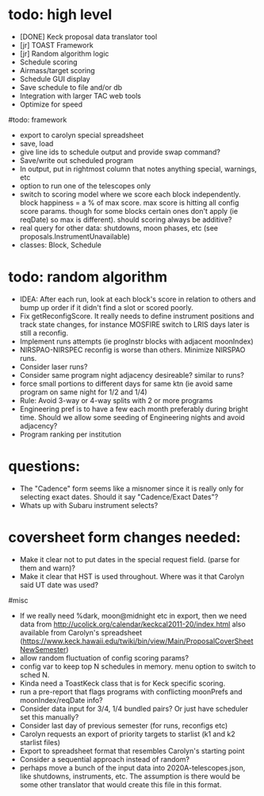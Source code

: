 # todo: high level
- [DONE] Keck proposal data translator tool
- [jr] TOAST Framework
- [jr] Random algorithm logic
- Schedule scoring
- Airmass/target scoring
- Schedule GUI display
- Save schedule to file and/or db
- Integration with larger TAC web tools
- Optimize for speed




#todo: framework
- export to carolyn special spreadsheet
- save, load 
- give line ids to schedule output and provide swap command?
- Save/write out scheduled program
- In output, put in rightmost column that notes anything special, warnings, etc  
- option to run one of the telescopes only
- switch to scoring model where we score each block independently.  block happiness = a % of max score.  max score is hitting all config score params.  though for some blocks certain ones don't apply (ie reqDate) so max is different).  should scoring always be additive?
- real query for other data: shutdowns, moon phases, etc (see proposals.InstrumentUnavailable)
- classes: Block, Schedule



# todo: random algorithm
- IDEA: After each run, look at each block's score in relation to others and bump up order if it didn't find a slot or scored poorly.
- Fix getReconfigScore. It really needs to define instrument positions and track state changes, for instance MOSFIRE switch to LRIS days later is still a reconfig.
- Implement runs attempts (ie progInstr blocks with adjacent moonIndex)
- NIRSPAO-NIRSPEC reconfig is worse than others.  Minimize NIRSPAO runs.  
- Consider laser runs?
- Consider same program night adjacency desireable? similar to runs?
- force small portions to different days for same ktn (ie avoid same program on same night for 1/2 and 1/4)
- Rule: Avoid 3-way or 4-way splits with 2 or more programs
- Engineering pref is to have a few each month preferably during bright time.  Should we allow some seeding of Engineering nights and avoid adjacency?
- Program ranking per institution



# questions: 
- The "Cadence" form seems like a misnomer since it is really only for selecting exact dates.  Should it say "Cadence/Exact Dates"?
- Whats up with Subaru instrument selects?


# coversheet form changes needed:
- Make it clear not to put dates in the special request field. (parse for them and warn)?
- Make it clear that HST is used throughout.  Where was it that Carolyn said UT date was used?




#misc
- If we really need %dark, moon@midnight etc in export, then we need data from http://ucolick.org/calendar/keckcal2011-20/index.html also available from Carolyn's spreadsheet (https://www.keck.hawaii.edu/twiki/bin/view/Main/ProposalCoverSheetNewSemester)
- allow random fluctuation of config scoring params?
- config var to keep top N schedules in memory.  menu option to switch to sched N.
- Kinda need a ToastKeck class that is for Keck specific scoring.
- run a pre-report that flags programs with conflicting moonPrefs and moonIndex/reqDate info?
- Consider data input for 3/4, 1/4 bundled pairs?  Or just have scheduler set this manually?
- Consider last day of previous semester (for runs, reconfigs etc)
- Carolyn requests an export of priority targets to starlist (k1 and k2 starlist files)
- Export to spreadsheet format that resembles Carolyn's starting point
- Consider a sequential approach instead of random?
- perhaps move a bunch of the input data into 2020A-telescopes.json, like shutdowns, instruments, etc.  The assumption is there would be some other translator that would create this file in this format.

